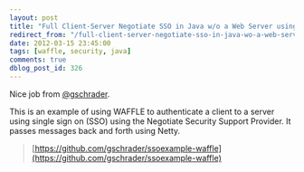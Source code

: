 ```yaml
---
layout: post
title: "Full Client-Server Negotiate SSO in Java w/o a Web Server using WAFFLE"
redirect_from: "/full-client-server-negotiate-sso-in-java-wo-a-web-server-using-waffle/"
date: 2012-03-15 23:45:00
tags: [waffle, security, java]
comments: true
dblog_post_id: 326
---
```

Nice job from [@gschrader](https://github.com/gschrader).

This is an example of using WAFFLE to authenticate a client to a server using single sign on (SSO) using the Negotiate Security Support Provider.  It passes messages back and forth using Netty.

> [https://github.com/gschrader/ssoexample-waffle](https://github.com/gschrader/ssoexample-waffle)

